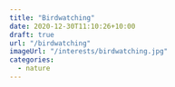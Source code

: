 ```yaml
---
title: "Birdwatching"
date: 2020-12-30T11:10:26+10:00
draft: true
url: "/birdwatching"
imageUrl: "/interests/birdwatching.jpg"
categories:
  - nature
---
```

